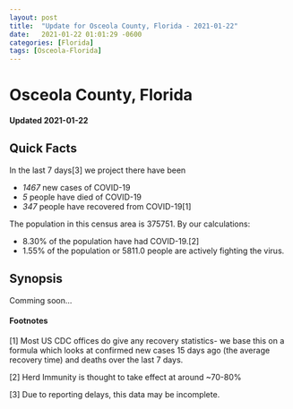 ```yaml
---
layout: post
title:  "Update for Osceola County, Florida - 2021-01-22"
date:   2021-01-22 01:01:29 -0600
categories: [Florida]
tags: [Osceola-Florida]
---
```


# Osceola County, Florida
#### Updated 2021-01-22

## Quick Facts

In the last 7 days[3] we project there have been
- *1467* new cases of COVID-19
- *5* people have died of COVID-19
- *347* people have recovered from COVID-19[1]

The population in this census area is 375751. By our calculations:
- 8.30% of the population have had COVID-19.[2]
- 1.55% of the population or 5811.0 people are actively fighting the virus.

## Synopsis

Comming soon...


#### Footnotes

[1] Most US CDC offices do give any recovery statistics- we base this on a formula which looks at confirmed new cases
15 days ago (the average recovery time) and deaths over the last 7 days.

[2] Herd Immunity is thought to take effect at around ~70-80%

[3] Due to reporting delays, this data may be incomplete.
 
    